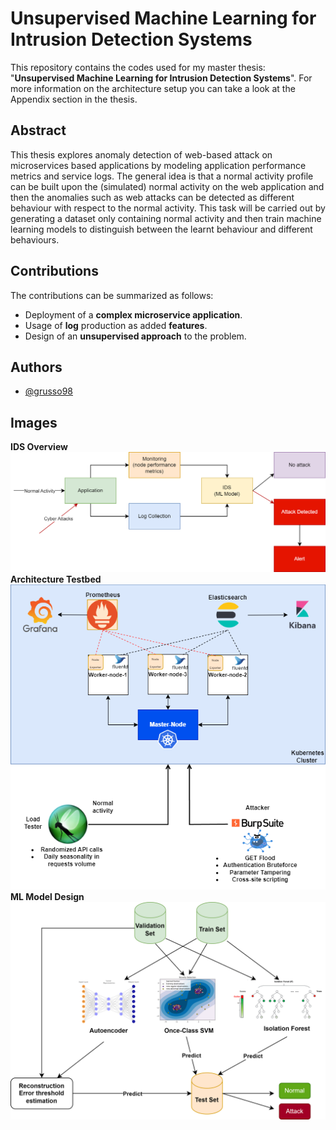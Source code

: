 # Unsupervised Machine Learning for Intrusion Detection Systems
This repository contains the codes used for my master thesis: "**Unsupervised Machine Learning for Intrusion Detection Systems**". For more information on the architecture setup you can take a look at the Appendix section in the thesis.

## Abstract
This thesis explores anomaly detection of web-based attack on microservices based applications by modeling application performance metrics and service logs. The general idea is that a normal activity profile can be built upon the (simulated) normal activity on the web application and then the anomalies such as web attacks can be detected as different behaviour with respect to the normal activity. This task will be carried out by generating a dataset only containing normal activity and then train machine learning models to distinguish between the learnt behaviour and different behaviours.

## Contributions
The contributions can be summarized as follows:
* Deployment of a **complex microservice application**.
* Usage of **log** production as added **features**.
* Design of an **unsupervised approach** to the problem.


## Authors

- [@grusso98](https://github.com/grusso98)

## Images
**IDS Overview**
![Alt text](https://github.com/grusso98/UnsupervisedIntrusionDetection/blob/main/imgs/overview.png "Overview")
**Architecture Testbed**
![Alt text](https://github.com/grusso98/UnsupervisedIntrusionDetection/blob/main/imgs/testbed.png "Testbed")
**ML Model Design**
![Alt text](https://github.com/grusso98/UnsupervisedIntrusionDetection/blob/main/imgs/model-design-overview.png "Model Design")
